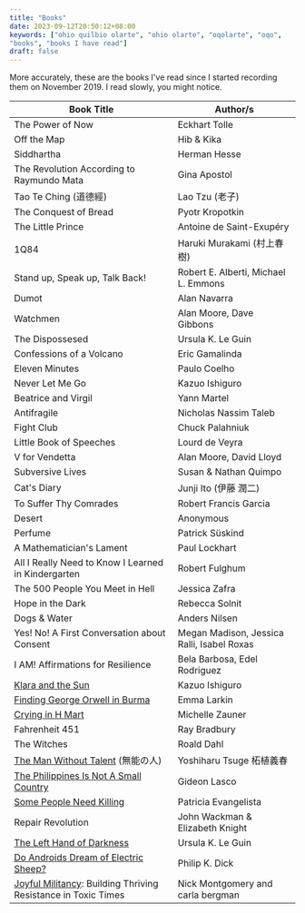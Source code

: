 ```yaml
---
title: "Books"
date: 2023-09-12T20:50:12+08:00
keywords: ["ohio quilbio olarte", "ohio olarte", "oqolarte", "oqo",
"books", "books I have read"]
draft: false
---
```


More accurately, these are the books I've read since I started
recording them on November 2019.
I read slowly, you might notice.

| Book Title                                                                                              | Author/s                                   |
|---------------------------------------------------------------------------------------------------------|--------------------------------------------|
| The Power of Now                                                                                        | Eckhart Tolle                              |
| Off the Map                                                                                             | Hib & Kika                                 |
| Siddhartha                                                                                              | Herman Hesse                               |
| The Revolution According to Raymundo Mata                                                               | Gina Apostol                               |
| Tao Te Ching (道德經)                                                                                   | Lao Tzu (老子)                             |
| The Conquest of Bread                                                                                   | Pyotr Kropotkin                            |
| The Little Prince                                                                                       | Antoine de Saint-Exupéry                   |
| 1Q84                                                                                                    | Haruki Murakami (村上春樹)                 |
| Stand up, Speak up, Talk Back!                                                                          | Robert E. Alberti, Michael L. Emmons       |
| Dumot                                                                                                   | Alan Navarra                               |
| Watchmen                                                                                                | Alan Moore, Dave Gibbons                   |
| The Dispossesed                                                                                         | Ursula K. Le Guin                          |
| Confessions of a Volcano                                                                                | Eric Gamalinda                             |
| Eleven Minutes                                                                                          | Paulo Coelho                               |
| Never Let Me Go                                                                                         | Kazuo Ishiguro                             |
| Beatrice and Virgil                                                                                     | Yann Martel                                |
| Antifragile                                                                                             | Nicholas Nassim Taleb                      |
| Fight Club                                                                                              | Chuck Palahniuk                            |
| Little Book of Speeches                                                                                 | Lourd de Veyra                             |
| V for Vendetta                                                                                          | Alan Moore, David Lloyd                    |
| Subversive Lives                                                                                        | Susan & Nathan Quimpo                      |
| Cat's Diary                                                                                             | Junji Ito (伊藤 潤二)                      |
| To Suffer Thy Comrades                                                                                  | Robert Francis Garcia                      |
| Desert                                                                                                  | Anonymous                                  |
| Perfume                                                                                                 | Patrick Süskind                            |
| A Mathematician's Lament                                                                                | Paul Lockhart                              |
| All I Really Need to Know I Learned in Kindergarten                                                     | Robert Fulghum                             |
| The 500 People You Meet in Hell                                                                         | Jessica Zafra                              |
| Hope in the Dark                                                                                        | Rebecca Solnit                             |
| Dogs & Water                                                                                            | Anders Nilsen                              |
| Yes! No! A First Conversation about Consent                                                             | Megan Madison, Jessica Ralli, Isabel Roxas |
| I AM! Affirmations for Resilience                                                                       | Bela Barbosa, Edel Rodriguez               |
| [Klara and the Sun](/135/#review-of-klara-and-the-sun)                                                  | Kazuo Ishiguro                             |
| [Finding George Orwell in Burma](/139/#review-of-finding-orwell)                                        | Emma Larkin                                |
| [Crying in H Mart](/144/#brief-review-of-crying-in-h-mart)                                              | Michelle Zauner                            |
| Fahrenheit 451                                                                                          | Ray Bradbury                               |
| The Witches                                                                                             | Roald Dahl                                 |
| [The Man Without Talent](/148/#brief-review-of-the-man-without-talent) (無能の人)                       | Yoshiharu Tsuge 柘植義春                   |
| [The Philippines Is Not A Small Country](/149/#brief-review-of-the-philippines-is-not-a-small-country)  | Gideon Lasco                               |
| [Some People Need Killing](/151/#brief-review-of-some-people-need-killing)                              | Patricia Evangelista                       |
| Repair Revolution                                                                                       | John Wackman & Elizabeth Knight            |
| [The Left Hand of Darkness](/171)                                                                       | Ursula K. Le Guin                          |
| [Do Androids Dream of Electric Sheep?](/194)                                                            | Philip K. Dick                             |
| [Joyful Militancy](/joyful-militancy): Building Thriving Resistance in Toxic Times                      | Nick Montgomery and carla bergman          |

